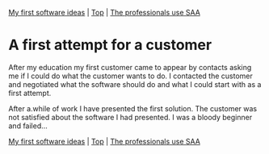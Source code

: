 [My first software ideas](03.html) | [Top](index.html) | [The professionals use SAA](05.html)

# A first attempt for a customer #

After my education my first customer came to appear by contacts asking me if I could do what the customer wants to do. I contacted the customer and negotiated what the software should do and what I could start with as a first attempt.

After a.while of work I have presented the first solution. The customer was not satisfied about the software I had presented. I was a bloody beginner and failed…



[My first software ideas](03.html) | [Top](index.html) | [The professionals use SAA](05.html)





[Dateiver]: Dateiver.png

[TVBuild]: TVBuild.png

